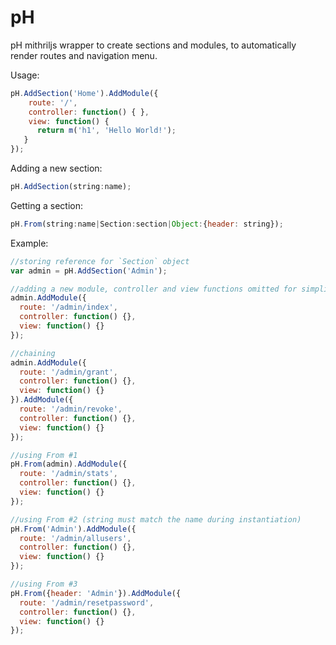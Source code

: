 # pH

pH mithriljs wrapper to create sections and modules, to automatically render routes and navigation menu.

Usage:
```javascript
pH.AddSection('Home').AddModule({ 
    route: '/',
    controller: function() { },  
    view: function() {
      return m('h1', 'Hello World!');  
   }
});
```

Adding a new section:
```javascript
pH.AddSection(string:name);
```

Getting a section:
```javascript
pH.From(string:name|Section:section|Object:{header: string});
```

Example:
```javascript
//storing reference for `Section` object
var admin = pH.AddSection('Admin');

//adding a new module, controller and view functions omitted for simplicity
admin.AddModule({
  route: '/admin/index',
  controller: function() {},
  view: function() {}
});

//chaining
admin.AddModule({
  route: '/admin/grant',
  controller: function() {},
  view: function() {}
}).AddModule({
  route: '/admin/revoke',
  controller: function() {},
  view: function() {}
});

//using From #1
pH.From(admin).AddModule({
  route: '/admin/stats',
  controller: function() {},
  view: function() {}
});

//using From #2 (string must match the name during instantiation)
pH.From('Admin').AddModule({
  route: '/admin/allusers',
  controller: function() {},
  view: function() {}
});

//using From #3
pH.From({header: 'Admin'}).AddModule({
  route: '/admin/resetpassword',
  controller: function() {},
  view: function() {}
});
